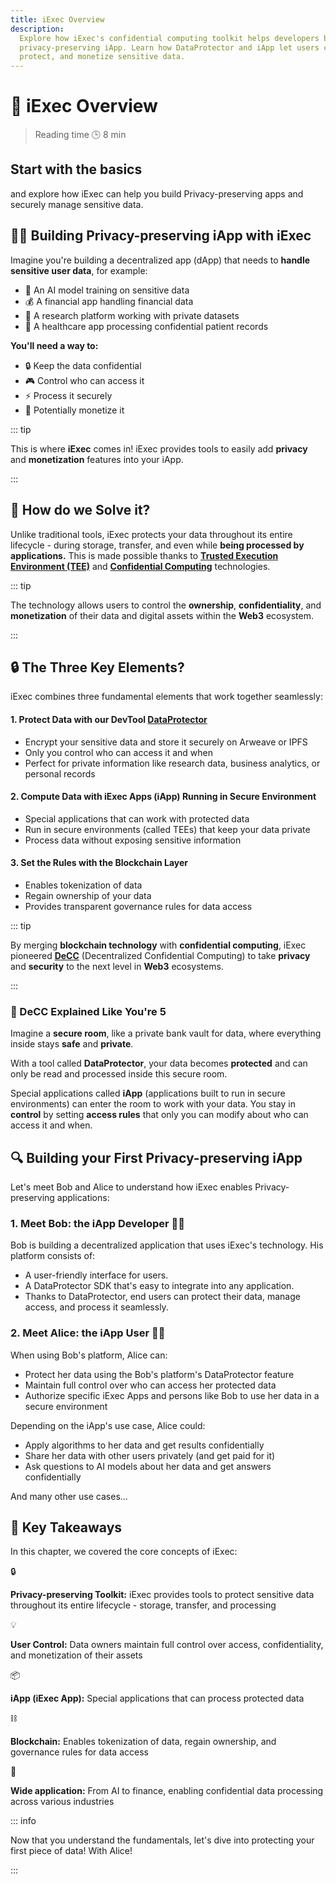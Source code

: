 ```yaml
---
title: iExec Overview
description:
  Explore how iExec's confidential computing toolkit helps developers build
  privacy-preserving iApp. Learn how DataProtector and iApp let users control,
  protect, and monetize sensitive data.
---
```


<script setup>
import Banner from '../../components/Banner.vue'
import Container from '../../components/Container.vue'
import CardWithoutBorder from '../../components/CardWithoutBorder.vue'
</script>

# 🧐 iExec Overview

> Reading time 🕒 8 min

<Banner>

## Start with the basics

and explore how iExec can help you build Privacy-preserving apps and
securely manage sensitive data.

</Banner>

## 👨‍💻 Building Privacy-preserving iApp with iExec

Imagine you're building a decentralized app (dApp) that needs to
**handle sensitive user data**, for example:

<CardWithoutBorder class="**:list-none *:pl-0!">

- 🤖 An AI model training on sensitive data
- 💰 A financial app handling financial data
- 🔬 A research platform working with private datasets
- 🏥 A healthcare app processing confidential patient records

<strong>You'll need a way to:</strong>

- 🔒 Keep the data confidential
- 🎮 Control who can access it
- ⚡ Process it securely
- 💎 Potentially monetize it

</CardWithoutBorder>

::: tip <i></i>

This is where **iExec** comes in! iExec provides tools to easily add **privacy** and
**monetization** features into your iApp.

:::

## 👷 How do we Solve it?

Unlike traditional tools, iExec protects your data throughout its entire
lifecycle - during storage, transfer, and even while **being processed by
applications.** This is made possible thanks to
**<a target="_blank" href="/protocol/tee/introduction">Trusted
Execution Environment (TEE)</a>** and
**<a target="_blank" href="https://www.iex.ec/academy/iexec-decentralized-confidential-computing">Confidential
Computing</a>** technologies.

::: tip <i></i>

The technology allows users to control the **ownership**, **confidentiality**,
and **monetization** of their data and digital assets within the **Web3**
ecosystem.

:::

## 🔒 The Three Key Elements?

iExec combines three fundamental elements that work together seamlessly:

#### 1. Protect Data with our DevTool [DataProtector](/references/dataProtector/getting-started)

- Encrypt your sensitive data and store it securely on Arweave or IPFS
- Only you control who can access it and when
- Perfect for private information like research data, business analytics, or
  personal records

#### 2. Compute Data with iExec Apps (iApp) Running in Secure Environment

- Special applications that can work with protected data
- Run in secure environments (called TEEs) that keep your data private
- Process data without exposing sensitive information

#### 3. Set the Rules with the Blockchain Layer

- Enables tokenization of data
- Regain ownership of your data
- Provides transparent governance rules for data access

::: tip <i></i>

By merging **blockchain technology** with **confidential computing**, iExec
pioneered
**<a target="_blank" href="https://www.iex.ec/academy/iexec-decentralized-confidential-computing">DeCC</a>**
(Decentralized Confidential Computing) to take **privacy** and **security** to
the next level in **Web3** ecosystems.

:::

### 🧸 DeCC Explained Like You're 5

Imagine a **secure room**, like a private bank vault for data, where everything
inside stays **safe** and **private**.

With a tool called **DataProtector**, your data becomes **protected** and can
only be read and processed inside this secure room.

Special applications called **iApp** (applications built to run in secure
environments) can enter the room to work with your data. You stay in **control**
by setting **access rules** that only you can modify about who can access it and
when.

## 🔍 Building your First Privacy-preserving iApp

Let's meet Bob and Alice to understand how iExec enables Privacy-preserving
applications:

### 1. Meet Bob: the iApp Developer 👨‍💻

Bob is building a decentralized application that uses iExec's technology. His
platform consists of:

- A user-friendly interface for users.
- A DataProtector SDK that's easy to integrate into any application.
- Thanks to DataProtector, end users can protect their data, manage access, and
  process it seamlessly.

### 2. Meet Alice: the iApp User 👩‍💼

When using Bob's platform, Alice can:

- Protect her data using the Bob's platform's DataProtector feature
- Maintain full control over who can access her protected data
- Authorize specific iExec Apps and persons like Bob to use her data in a secure
  environment

Depending on the iApp's use case, Alice could:

- Apply algorithms to her data and get results confidentially
- Share her data with other users privately (and get paid for it)
- Ask questions to AI models about her data and get answers confidentially

And many other use cases...

## 🎯 Key Takeaways

<div class="flex flex-col my-6">
<p>In this chapter, we covered the core concepts of iExec:</p>
  <div class="flex items-center gap-3">
    <span class="text-xl">🔒</span>
    <p class="m-0"><strong>Privacy-preserving Toolkit:</strong> iExec provides tools to protect sensitive data throughout its entire lifecycle - storage, transfer, and processing</p>
  </div>
   <div class="flex items-center gap-3">
    <span class="text-xl">💡</span>
    <p class="m-0"><strong>User Control:</strong> Data owners maintain full control over access, confidentiality, and monetization of their assets</p>
  </div>
  <div class="flex items-center gap-3">
    <span class="text-xl">📦</span>
    <p class="m-0"><strong>iApp (iExec App):</strong> Special applications that can process protected data</p>
  </div>
  <div class="flex items-center gap-3">
    <span class="text-xl">⛓️</span>
    <p class="m-0"><strong>Blockchain:</strong> Enables tokenization of data, regain ownership, and governance rules for data access</p>
  </div>
  <div class="flex items-center gap-3">
    <span class="text-xl">🔌</span>
    <p class="m-0"><strong>Wide application:</strong> From AI to finance, enabling confidential data processing across various industries</p>
  </div>
</div>

::: info <i></i>

Now that you understand the fundamentals, let's dive into protecting your first
piece of data! With Alice!

:::
